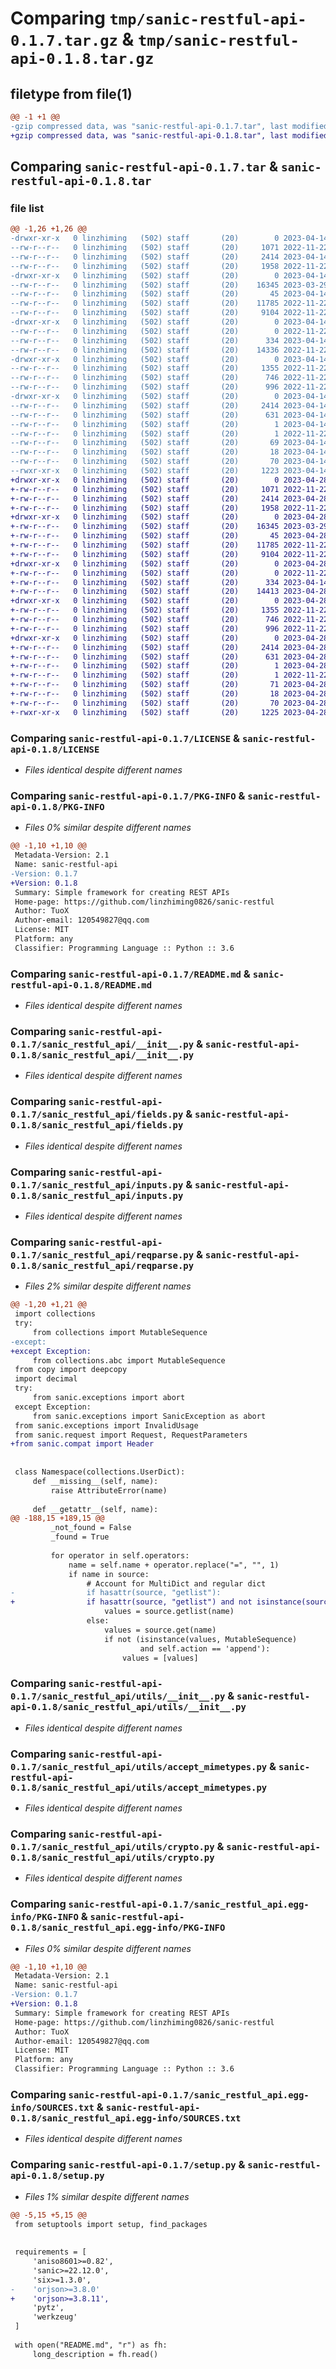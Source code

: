 # Comparing `tmp/sanic-restful-api-0.1.7.tar.gz` & `tmp/sanic-restful-api-0.1.8.tar.gz`

## filetype from file(1)

```diff
@@ -1 +1 @@
-gzip compressed data, was "sanic-restful-api-0.1.7.tar", last modified: Fri Apr 14 11:34:51 2023, max compression
+gzip compressed data, was "sanic-restful-api-0.1.8.tar", last modified: Fri Apr 28 04:24:51 2023, max compression
```

## Comparing `sanic-restful-api-0.1.7.tar` & `sanic-restful-api-0.1.8.tar`

### file list

```diff
@@ -1,26 +1,26 @@
-drwxr-xr-x   0 linzhiming   (502) staff       (20)        0 2023-04-14 11:34:51.096837 sanic-restful-api-0.1.7/
--rw-r--r--   0 linzhiming   (502) staff       (20)     1071 2022-11-22 07:22:12.000000 sanic-restful-api-0.1.7/LICENSE
--rw-r--r--   0 linzhiming   (502) staff       (20)     2414 2023-04-14 11:34:51.097006 sanic-restful-api-0.1.7/PKG-INFO
--rw-r--r--   0 linzhiming   (502) staff       (20)     1958 2022-11-22 07:22:12.000000 sanic-restful-api-0.1.7/README.md
-drwxr-xr-x   0 linzhiming   (502) staff       (20)        0 2023-04-14 11:34:51.093950 sanic-restful-api-0.1.7/sanic_restful_api/
--rw-r--r--   0 linzhiming   (502) staff       (20)    16345 2023-03-29 00:56:02.000000 sanic-restful-api-0.1.7/sanic_restful_api/__init__.py
--rw-r--r--   0 linzhiming   (502) staff       (20)       45 2023-04-14 11:33:56.000000 sanic-restful-api-0.1.7/sanic_restful_api/__version__.py
--rw-r--r--   0 linzhiming   (502) staff       (20)    11785 2022-11-22 07:22:12.000000 sanic-restful-api-0.1.7/sanic_restful_api/fields.py
--rw-r--r--   0 linzhiming   (502) staff       (20)     9104 2022-11-22 07:22:12.000000 sanic-restful-api-0.1.7/sanic_restful_api/inputs.py
-drwxr-xr-x   0 linzhiming   (502) staff       (20)        0 2023-04-14 11:34:51.095798 sanic-restful-api-0.1.7/sanic_restful_api/representations/
--rw-r--r--   0 linzhiming   (502) staff       (20)        0 2022-11-22 07:22:12.000000 sanic-restful-api-0.1.7/sanic_restful_api/representations/__init__.py
--rw-r--r--   0 linzhiming   (502) staff       (20)      334 2023-04-14 11:23:58.000000 sanic-restful-api-0.1.7/sanic_restful_api/representations/json.py
--rw-r--r--   0 linzhiming   (502) staff       (20)    14336 2022-11-22 11:41:55.000000 sanic-restful-api-0.1.7/sanic_restful_api/reqparse.py
-drwxr-xr-x   0 linzhiming   (502) staff       (20)        0 2023-04-14 11:34:51.096677 sanic-restful-api-0.1.7/sanic_restful_api/utils/
--rw-r--r--   0 linzhiming   (502) staff       (20)     1355 2022-11-22 07:22:12.000000 sanic-restful-api-0.1.7/sanic_restful_api/utils/__init__.py
--rw-r--r--   0 linzhiming   (502) staff       (20)      746 2022-11-22 07:22:12.000000 sanic-restful-api-0.1.7/sanic_restful_api/utils/accept_mimetypes.py
--rw-r--r--   0 linzhiming   (502) staff       (20)      996 2022-11-22 07:22:12.000000 sanic-restful-api-0.1.7/sanic_restful_api/utils/crypto.py
-drwxr-xr-x   0 linzhiming   (502) staff       (20)        0 2023-04-14 11:34:51.095528 sanic-restful-api-0.1.7/sanic_restful_api.egg-info/
--rw-r--r--   0 linzhiming   (502) staff       (20)     2414 2023-04-14 11:34:51.000000 sanic-restful-api-0.1.7/sanic_restful_api.egg-info/PKG-INFO
--rw-r--r--   0 linzhiming   (502) staff       (20)      631 2023-04-14 11:34:51.000000 sanic-restful-api-0.1.7/sanic_restful_api.egg-info/SOURCES.txt
--rw-r--r--   0 linzhiming   (502) staff       (20)        1 2023-04-14 11:34:51.000000 sanic-restful-api-0.1.7/sanic_restful_api.egg-info/dependency_links.txt
--rw-r--r--   0 linzhiming   (502) staff       (20)        1 2022-11-22 08:16:58.000000 sanic-restful-api-0.1.7/sanic_restful_api.egg-info/not-zip-safe
--rw-r--r--   0 linzhiming   (502) staff       (20)       69 2023-04-14 11:34:51.000000 sanic-restful-api-0.1.7/sanic_restful_api.egg-info/requires.txt
--rw-r--r--   0 linzhiming   (502) staff       (20)       18 2023-04-14 11:34:51.000000 sanic-restful-api-0.1.7/sanic_restful_api.egg-info/top_level.txt
--rw-r--r--   0 linzhiming   (502) staff       (20)       70 2023-04-14 11:34:51.097392 sanic-restful-api-0.1.7/setup.cfg
--rwxr-xr-x   0 linzhiming   (502) staff       (20)     1223 2023-04-14 11:24:34.000000 sanic-restful-api-0.1.7/setup.py
+drwxr-xr-x   0 linzhiming   (502) staff       (20)        0 2023-04-28 04:24:51.850692 sanic-restful-api-0.1.8/
+-rw-r--r--   0 linzhiming   (502) staff       (20)     1071 2022-11-22 07:22:12.000000 sanic-restful-api-0.1.8/LICENSE
+-rw-r--r--   0 linzhiming   (502) staff       (20)     2414 2023-04-28 04:24:51.850772 sanic-restful-api-0.1.8/PKG-INFO
+-rw-r--r--   0 linzhiming   (502) staff       (20)     1958 2022-11-22 07:22:12.000000 sanic-restful-api-0.1.8/README.md
+drwxr-xr-x   0 linzhiming   (502) staff       (20)        0 2023-04-28 04:24:51.845428 sanic-restful-api-0.1.8/sanic_restful_api/
+-rw-r--r--   0 linzhiming   (502) staff       (20)    16345 2023-03-29 00:56:02.000000 sanic-restful-api-0.1.8/sanic_restful_api/__init__.py
+-rw-r--r--   0 linzhiming   (502) staff       (20)       45 2023-04-28 04:19:27.000000 sanic-restful-api-0.1.8/sanic_restful_api/__version__.py
+-rw-r--r--   0 linzhiming   (502) staff       (20)    11785 2022-11-22 07:22:12.000000 sanic-restful-api-0.1.8/sanic_restful_api/fields.py
+-rw-r--r--   0 linzhiming   (502) staff       (20)     9104 2022-11-22 07:22:12.000000 sanic-restful-api-0.1.8/sanic_restful_api/inputs.py
+drwxr-xr-x   0 linzhiming   (502) staff       (20)        0 2023-04-28 04:24:51.849971 sanic-restful-api-0.1.8/sanic_restful_api/representations/
+-rw-r--r--   0 linzhiming   (502) staff       (20)        0 2022-11-22 07:22:12.000000 sanic-restful-api-0.1.8/sanic_restful_api/representations/__init__.py
+-rw-r--r--   0 linzhiming   (502) staff       (20)      334 2023-04-14 11:23:58.000000 sanic-restful-api-0.1.8/sanic_restful_api/representations/json.py
+-rw-r--r--   0 linzhiming   (502) staff       (20)    14413 2023-04-28 04:19:03.000000 sanic-restful-api-0.1.8/sanic_restful_api/reqparse.py
+drwxr-xr-x   0 linzhiming   (502) staff       (20)        0 2023-04-28 04:24:51.850511 sanic-restful-api-0.1.8/sanic_restful_api/utils/
+-rw-r--r--   0 linzhiming   (502) staff       (20)     1355 2022-11-22 07:22:12.000000 sanic-restful-api-0.1.8/sanic_restful_api/utils/__init__.py
+-rw-r--r--   0 linzhiming   (502) staff       (20)      746 2022-11-22 07:22:12.000000 sanic-restful-api-0.1.8/sanic_restful_api/utils/accept_mimetypes.py
+-rw-r--r--   0 linzhiming   (502) staff       (20)      996 2022-11-22 07:22:12.000000 sanic-restful-api-0.1.8/sanic_restful_api/utils/crypto.py
+drwxr-xr-x   0 linzhiming   (502) staff       (20)        0 2023-04-28 04:24:51.849771 sanic-restful-api-0.1.8/sanic_restful_api.egg-info/
+-rw-r--r--   0 linzhiming   (502) staff       (20)     2414 2023-04-28 04:24:51.000000 sanic-restful-api-0.1.8/sanic_restful_api.egg-info/PKG-INFO
+-rw-r--r--   0 linzhiming   (502) staff       (20)      631 2023-04-28 04:24:51.000000 sanic-restful-api-0.1.8/sanic_restful_api.egg-info/SOURCES.txt
+-rw-r--r--   0 linzhiming   (502) staff       (20)        1 2023-04-28 04:24:51.000000 sanic-restful-api-0.1.8/sanic_restful_api.egg-info/dependency_links.txt
+-rw-r--r--   0 linzhiming   (502) staff       (20)        1 2022-11-22 08:16:58.000000 sanic-restful-api-0.1.8/sanic_restful_api.egg-info/not-zip-safe
+-rw-r--r--   0 linzhiming   (502) staff       (20)       71 2023-04-28 04:24:51.000000 sanic-restful-api-0.1.8/sanic_restful_api.egg-info/requires.txt
+-rw-r--r--   0 linzhiming   (502) staff       (20)       18 2023-04-28 04:24:51.000000 sanic-restful-api-0.1.8/sanic_restful_api.egg-info/top_level.txt
+-rw-r--r--   0 linzhiming   (502) staff       (20)       70 2023-04-28 04:24:51.851174 sanic-restful-api-0.1.8/setup.cfg
+-rwxr-xr-x   0 linzhiming   (502) staff       (20)     1225 2023-04-28 04:24:41.000000 sanic-restful-api-0.1.8/setup.py
```

### Comparing `sanic-restful-api-0.1.7/LICENSE` & `sanic-restful-api-0.1.8/LICENSE`

 * *Files identical despite different names*

### Comparing `sanic-restful-api-0.1.7/PKG-INFO` & `sanic-restful-api-0.1.8/PKG-INFO`

 * *Files 0% similar despite different names*

```diff
@@ -1,10 +1,10 @@
 Metadata-Version: 2.1
 Name: sanic-restful-api
-Version: 0.1.7
+Version: 0.1.8
 Summary: Simple framework for creating REST APIs
 Home-page: https://github.com/linzhiming0826/sanic-restful
 Author: TuoX
 Author-email: 120549827@qq.com
 License: MIT
 Platform: any
 Classifier: Programming Language :: Python :: 3.6
```

### Comparing `sanic-restful-api-0.1.7/README.md` & `sanic-restful-api-0.1.8/README.md`

 * *Files identical despite different names*

### Comparing `sanic-restful-api-0.1.7/sanic_restful_api/__init__.py` & `sanic-restful-api-0.1.8/sanic_restful_api/__init__.py`

 * *Files identical despite different names*

### Comparing `sanic-restful-api-0.1.7/sanic_restful_api/fields.py` & `sanic-restful-api-0.1.8/sanic_restful_api/fields.py`

 * *Files identical despite different names*

### Comparing `sanic-restful-api-0.1.7/sanic_restful_api/inputs.py` & `sanic-restful-api-0.1.8/sanic_restful_api/inputs.py`

 * *Files identical despite different names*

### Comparing `sanic-restful-api-0.1.7/sanic_restful_api/reqparse.py` & `sanic-restful-api-0.1.8/sanic_restful_api/reqparse.py`

 * *Files 2% similar despite different names*

```diff
@@ -1,20 +1,21 @@
 import collections
 try:
     from collections import MutableSequence
-except:
+except Exception:
     from collections.abc import MutableSequence
 from copy import deepcopy
 import decimal
 try:
     from sanic.exceptions import abort
 except Exception:
     from sanic.exceptions import SanicException as abort
 from sanic.exceptions import InvalidUsage
 from sanic.request import Request, RequestParameters
+from sanic.compat import Header
 
 
 class Namespace(collections.UserDict):
     def __missing__(self, name):
         raise AttributeError(name)
 
     def __getattr__(self, name):
@@ -188,15 +189,15 @@
         _not_found = False
         _found = True
 
         for operator in self.operators:
             name = self.name + operator.replace("=", "", 1)
             if name in source:
                 # Account for MultiDict and regular dict
-                if hasattr(source, "getlist"):
+                if hasattr(source, "getlist") and not isinstance(source, Header):
                     values = source.getlist(name)
                 else:
                     values = source.get(name)
                     if not (isinstance(values, MutableSequence)
                             and self.action == 'append'):
                         values = [values]
```

### Comparing `sanic-restful-api-0.1.7/sanic_restful_api/utils/__init__.py` & `sanic-restful-api-0.1.8/sanic_restful_api/utils/__init__.py`

 * *Files identical despite different names*

### Comparing `sanic-restful-api-0.1.7/sanic_restful_api/utils/accept_mimetypes.py` & `sanic-restful-api-0.1.8/sanic_restful_api/utils/accept_mimetypes.py`

 * *Files identical despite different names*

### Comparing `sanic-restful-api-0.1.7/sanic_restful_api/utils/crypto.py` & `sanic-restful-api-0.1.8/sanic_restful_api/utils/crypto.py`

 * *Files identical despite different names*

### Comparing `sanic-restful-api-0.1.7/sanic_restful_api.egg-info/PKG-INFO` & `sanic-restful-api-0.1.8/sanic_restful_api.egg-info/PKG-INFO`

 * *Files 0% similar despite different names*

```diff
@@ -1,10 +1,10 @@
 Metadata-Version: 2.1
 Name: sanic-restful-api
-Version: 0.1.7
+Version: 0.1.8
 Summary: Simple framework for creating REST APIs
 Home-page: https://github.com/linzhiming0826/sanic-restful
 Author: TuoX
 Author-email: 120549827@qq.com
 License: MIT
 Platform: any
 Classifier: Programming Language :: Python :: 3.6
```

### Comparing `sanic-restful-api-0.1.7/sanic_restful_api.egg-info/SOURCES.txt` & `sanic-restful-api-0.1.8/sanic_restful_api.egg-info/SOURCES.txt`

 * *Files identical despite different names*

### Comparing `sanic-restful-api-0.1.7/setup.py` & `sanic-restful-api-0.1.8/setup.py`

 * *Files 1% similar despite different names*

```diff
@@ -5,15 +5,15 @@
 from setuptools import setup, find_packages
 
 
 requirements = [
     'aniso8601>=0.82',
     'sanic>=22.12.0',
     'six>=1.3.0',
-    'orjson>=3.8.0'
+    'orjson>=3.8.11',
     'pytz',
     'werkzeug'
 ]
 
 with open("README.md", "r") as fh:
     long_description = fh.read()
```

